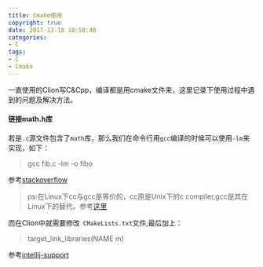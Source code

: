 ```yaml
---
title: Cmake使用
copyright: true
date: 2017-12-18 10:58:48
categories:
- C
tags:
- C
- Cmake
---
```




一直使用的Clion写C&Cpp，编译都是用cmake文件来，这里记录下使用过程中遇到的问题及解决方法。


####  链接math.h库

若是`.c`源文件包含了`math`库，那么我们在命令行用`gcc`编译的时候可以使用`-lm`来实现，如下：

>gcc fib.c -lm -o fibo

参考[stackoverflow](https://stackoverflow.com/questions/8671366/undefined-reference-to-pow-and-floor)


>ps:在Linux下cc与gcc是等价的，cc原是Unix下的c compiler,gcc是其在Linux下的替代。参考[这里](http://www.cnblogs.com/zhouyinhui/archive/2010/02/01/1661078.html)

而在Clion中就需要修改` CMakeLists.txt`文件,最后加上：

>target_link_libraries(NAME m)

参考[intellij-support](https://intellij-support.jetbrains.com/hc/en-us/community/posts/206607085-CLion-Enabling-math-h-for-C-projects)
